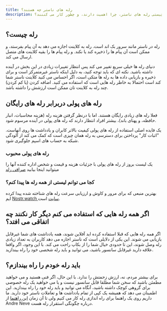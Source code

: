 ```yaml
---
title: رله های ناستر چه هستند؟
description: مروری سریع بر چیستی رله های ناستر، چرا اهمیت دارند، و چطور کار می کننند؟
---
```


## رله چیست؟

رله در ناستر مانند سرور بک اند است. رله به کلاینت اجازه می دهد به آن پیام بفرستد، و ممکن است آن پیام ها را ذخیره کند یا نکند. و رله پیام ها را بقیه کلاینت های متصل ارسال می کند.

دنیای رله ها خیلی سریع تغییر می کند پس انتظار تغییرات زیادی در این بخش در آینده داشته باشید. نکته ای که باید توجه کنید، به دلیل اینکه ناستر غیرمتمرکز است و برای ذخیره و بازیابی داده ها به رله ها متکی است، اگر احساس می کنید کلاینت ناستر شما کند است احتمالا به خاطر رله هایی است که استفاده می کنید. اضافه کردن (یا کم کردن) چند رله به کلاینت تان ممکن است ارزشش را داشته باشد.

## رله های پولی دربرابر رله های رایگان

فعلا رله های زیادی رایگان هستند. اما با درنظر گرفتن هزینه رله (هزینه محاسبات، انبار حافظه، و پهنای باند)، بیشتر افراد انتظار دارند که رله های پولی در آینده مرسوم شود.

یک فایده اصلی استفاده از رله های پولی کیفیت بالاتر کابران و یادداشت ها روی آنهاست. "اثبات کار" پرداختن برای دسترسی به رله همان چیزی است که کمک می کند از آلودگی شبکه به حساب های اسپم جلوگیری شود.

### رله های پولی محبوب

یک لیست بروز از رله های پولی با جزئیات هزینه و قیمت و شخص اداره کننده آنها را میتوانید اینجا بیابید [صرافی رله](https://relay.exchange/)

### کجا می توانم لیستی از همه رله ها پیدا کنم؟

بهترین منبعی که برای مرور و کاوش و ارزیابی سرعت رله های شناخته شده پیدا کرده ایم [Nostr.watch سایت](https://legacy.nostr.watch/relays/find) است.

## اگر همه رله هایی که استفاده می کنم دیگر کار نکنند چه اتفاقی می افتد؟

اگر _همه_ رله هایی که قبلا استفاده کرده اید آفلاین شوند، همه یادداشت های شما غیرقابل بازیابی می شوند. این یکی از دلایلی است که ناستر اجازه می دهد کاربران به تعداد زیادی رله وصل شوند، این تا حدودی خیال شما را از بکاپ راحت می کند. با این وجود، اگر واقعا علاقه دارید غیرقابل سانسور باشید، می توانید و باید رله شخصی خود را راه بیندازید.

## باید رله خودم را راه بیندازم؟

برای بیشتر مردم، نه، ارزش زحمتش را ندارد. با این حال، اگر فنی هستید و می خواهید مطمئن باشید که سخن شما مطلقا قابل سانسور نیست و یا می خواهید یک رله خصوصی برای گروهی کوچک داشته باشید، آنگاه می توانید و باید رله خود را راه بیندازید. این اطمینان می دهد که همیشه یک کپی از تمام یادداشت ها و تعاملات ناستر خود دارید. ما داریم روی یک راهنما برای راه اندازی رله کار می کنیم ولی تا آن زمان [این راهنما](https://andreneves.xyz/p/set-up-a-nostr-relay-server-in-under) از Andre Neve درباره چگونگی استقرار رله هست.
